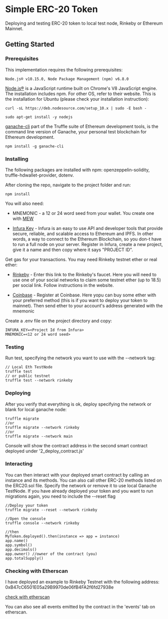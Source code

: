 # Simple ERC-20 Token

Deploying and testing ERC-20 token to local test node, Rinkeby or Ethereum Mainnet.

## Getting Started

### Prerequisites

This implementation requires the following prerequisites:

```
Node.js® v10.15.0, Node Package Management (npm) v6.8.0
```

[Node.js®](https://nodejs.org/en/) is a JavaScript runtime built on Chrome's V8 JavaScript engine. The installation includes npm. For other OS, refer to their website. This is the installation for Ubuntu (please check your installation instruction):

```
curl -sL https://deb.nodesource.com/setup_10.x | sudo -E bash -

sudo apt-get install -y nodejs
```

[ganache-cli](https://www.npmjs.com/package/ganache-cli) part of the Truffle suite of Ethereum development tools, is the command line version of Ganache, your personal test blockchain for Ethereum development.

```
npm install -g ganache-cli
```

### Installing

The following packages are installed with npm: openzeppelin-solidity, truffle-hdwallet-provider, dotenv.

After cloning the repo, navigate to the project folder and run:

```
npm install
```

You will also need:

- MNEMONIC - a 12 or 24 word seed from your wallet. You create one with [MEW](https://www.myetherwallet.com/create-wallet)

- [Infura Key](https://infura.io/register) - Infura is an easy to use API and developer tools that provide secure, reliable, and scalable access to Ethereum and IPFS. In other words, a way to connect to the Ethereum Blockchain, so you don-t have to run a full node on your server. Register in Infura, create a new project, give it a name and then copy where it says "PROJECT ID".

Get gas for your transactions. You may need Rinkeby testnet ether or real ether:

- [Rinkeby](https://faucet.rinkeby.io/) - Enter this link to the Rinkeby's faucet. Here you will need to use one of your social networks to claim some testnet ether (up to 18.5) per social link. Follow instructions in the website.

- [Coinbase](https://www.coinbase.com/join/58787454ff90ca00dab65cb9) - Register at Coinbase. Here yopu can buy some ether with your preferred method (this is if you want to deploy your token to mainnet). Then send ether to your account's address generated with the mnemonic

Create a .env file on the project directory and copy:

```
INFURA_KEY=<Project Id from Infura>
MNEMONIC=<12 or 24 word seed>
```

### Testing

Run test, specifying the network you want to use with the --network tag:

```
// Local Eth TestNode
truffle test
// or public testnet
truffle test --network rinkeby
```

### Deploying

After you verify that everything is ok, deploy specifying the network or blank for local ganache node:

```
truffle migrate
//or
truffle migrate --network rinkeby
//or
truffle migrate --network main
```

Console will show the contract address in the second smart contract deployed under '2_deploy_contract.js'

### Interacting

You can then interact with your deployed smart contract by calling an instance and its methods. You can also call other ERC-20 methods listed on the ERC20.sol file. Specify the network or remove it to use local Ganache TestNode. If you have already deployed your token and you want to run migrations again, you need to include the --reset flag

```
//Deploy your token
truffle migrate --reset --network rinkeby

//Open the console
truffle console --network rinkeby

//then
MyToken.deployed().then(instance => app = instance)
app.name()
app.symbol()
app.decimals()
app.owner() //owner of the contract (you)
app.totalSupply()
```

### Checking with Etherscan

I have deployed an example to Rinkeby Testnet with the following address: 0xB47cC6501E05a29B9970de06fB4FA2f6fd27938e

[check with etherscan](https://rinkeby.etherscan.io/address/0xB47cC6501E05a29B9970de06fB4FA2f6fd27938e)

You can also see all events emitted by the contract in the 'events' tab on etherscan.
